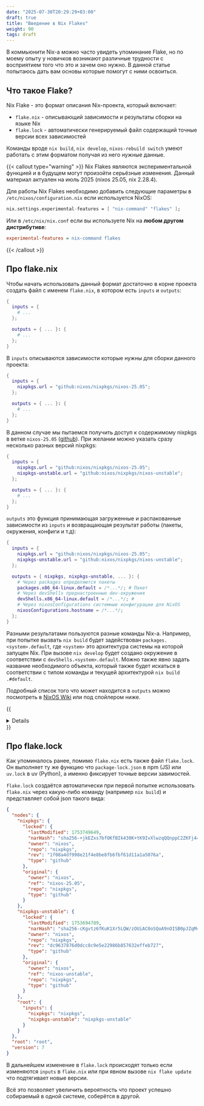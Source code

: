 ```yaml
---
date: "2025-07-30T20:29:29+03:00"
draft: true
title: "Введение в Nix Flakes"
weight: 90
tags: draft
---
```


В коммьюнити Nix-а можно часто увидеть упоминание Flake, но по моему опыту у новичков возникают различные трудности с восприятием того что это и зачем оно нужно. В данной статье попытаюсь дать вам основы которые помогут с ними освоиться.

## Что такое Flake?

Nix Flake - это формат описания Nix-проекта, который включает:

- `flake.nix` - описывающий зависимости и результаты сборки на языке Nix
- `flake.lock` - автоматически генерируемый файл содержащий точные версии всех зависимостей

Команды вроде `nix build`, `nix develop`, `nixos-rebuild switch` умеют работать с этим форматом получая из него нужные данные.

{{< callout type="warning" >}}
  Nix Flakes являются экспериментальной функцией и в будущем могут произойти серьёзные изменения. Данный материал актуален на июль 2025 (nixos 25.05, nix 2.28.4).

  Для работы Nix Flakes необходимо добавить следующие параметры в `/etc/nixos/configuration.nix` если используется NixOS:
  ```nix {filename="/etc/nixos/configuration.nix"}
  nix.settings.experimental-features = [ "nix-command" "flakes" ];
  ```

  Или в `/etc/nix/nix.conf` если вы используете Nix на **любом другом дистрибутиве**:
  ```ini {filename="/etc/nix/nix.conf"}
  experimental-features = nix-command flakes
  ```
{{< /callout >}}

## Про flake.nix

Чтобы начать использовать данный формат достаточно в корне проекта создать файл с именем `flake.nix`, в котором есть `inputs` и `outputs`:

```nix {filename="flake.nix"}
{
  inputs = {
    # ...
  };

  outputs = { ... }: {
    # ...
  };
}
```

В `inputs` описываются зависимости которые нужны для сборки данного проекта:
```nix {filename="flake.nix",hl_lines=[3]}
{
  inputs = {
    nixpkgs.url = "github:nixos/nixpkgs/nixos-25.05";
  };

  outputs = { ... }: {
    # ...
  };
}
```

В данном случае мы пытаемся получить доступ к содержимому nixpkgs в ветке `nixos-25.05` ([github](https://github.com/NixOS/nixpkgs/tree/nixos-25.05)). При желании можно указать сразу несколько разных версий nixpkgs:

```nix {filename="flake.nix",hl_lines=[4]}
{
  inputs = {
    nixpkgs.url = "github:nixos/nixpkgs/nixos-25.05";
    nixpkgs-unstable.url = "github:nixos/nixpkgs/nixos-unstable";
  };

  outputs = { ... }: {
    # ...
  };
}
```

`outputs` это функция принимающая загруженные и распакованные зависимости из `inputs` и возвращающая результат работы (пакеты, окружения, конфиги и т.д):

```nix {filename="flake.nix"}
{
  inputs = {
    nixpkgs.url = "github:nixos/nixpkgs/nixos-25.05";
    nixpkgs-unstable.url = "github:nixos/nixpkgs/nixos-unstable";
  };

  outputs = { nixpkgs, nixpkgs-unstable, ... }: {
    # Через packages определяются пакеты
    packages.x86_64-linux.default = /*...*/; # Пакет
    # Через devShells преднастроенные dev-окружения
    devShells.x86_64-linux.default = /*...*/; # 
    # Через nixosConfigurations системные конфигурации для NixOS
    nixosConfigurations.hostname = /*...*/;
  };
}
```

Разными результатами пользуются разные команды Nix-а. Например, при попытке вызвать `nix build` будет задействован `packages.<system>.default`, где `<system>` это архитектура системы на которой запущен Nix. При вызове `nix develop` будет создано окружение в соответствии с `devShells.<system>.default`. Можно также явно задать название необходимого объекта, который также будет искаться в соответствии с типом команды и текущей архитектурой `nix build .#default`.

Подробный список того что может находится в `outputs` можно посмотреть в [NixOS Wiki](https://nixos.wiki/wiki/Flakes#Output_schema) или под спойлером ниже.

{{<details title="Output Schema" closed="true">}}

- `<system>` используемая архитектура, например `x86_64-linux`, `aarch64-linux`, `i686-linux`, `x86_64-darwin`
- `<name>` название атрибута, например `hello`.
- `<flake>` путь к проекту где располагается `flake.nix`.
- `<store-path>` это путь в `/nix/store/...`

```nix {filename="flake.nix"}
{
  outputs = { self, ... } @ inputs: {
    # Используется в `nix flake check`
    checks."<system>"."<name>" = derivation;
    # Используется в `nix build .#<name>`
    packages."<system>"."<name>" = derivation;
    # Используется в `nix build .`
    packages."<system>".default = derivation;
    # Используется в `nix run .#<name>`
    apps."<system>"."<name>" = {
      type = "app";
      program = "<store-path>";
    };
    # Используется в `nix run . -- <args?>`
    apps."<system>".default = { type = "app"; program = "..."; };
    # Форматтеры (alejandra, nixfmt или nixpkgs-fmt)
    formatter."<system>" = derivation;
    # Используется в nixpkgs, также доступен через `nix build .#<name>`
    legacyPackages."<system>"."<name>" = derivation;
    # Оверлеи доступные для других флейков
    overlays."<name>" = final: prev: { };
    # Оверлей по умолчанию
    overlays.default = final: prev: { };
    # NixOS модули используемые другими флейками
    nixosModules."<name>" = { config, ... }: { options = {}; config = {}; };
    # Модуль по умолчанию
    nixosModules.default = { config, ... }: { options = {}; config = {}; };
    # Используется в `nixos-rebuild switch --flake .#<hostname>`
    # nixosConfigurations."<hostname>".config.system.build.toplevel должен быть деривацией
    nixosConfigurations."<hostname>" = {};
    # Используется в `nix develop .#<name>`
    devShells."<system>"."<name>" = derivation;
    # Используется в `nix develop`
    devShells."<system>".default = derivation;
    # Задачи сборки для Hydra
    hydraJobs."<attr>"."<system>" = derivation;
    # Используется в `nix flake init -t <flake>#<name>`
    templates."<name>" = {
      path = "<store-path>";
      description = "Описание шаблона";
    };
    # Используется в `nix flake init -t <flake>`
    templates.default = { path = "<store-path>"; description = ""; };
  }
}

```

Есть также дополнительные варианты используемые некоторыми другими инструментами, как пример [home-manager](https://github.com/nix-community/home-manager) может использовать конфигурацию определяемую через `homeConfigurations.<name>`

{{</details>}}

## Про flake.lock

Как упоминалось ранее, помимо `flake.nix` есть также файл `flake.lock`. Он выполняет ту же функцию что `package-lock.json` в npm (JS) или `uv.lock` в uv (Python), а именно фиксирует точные версии завимостей.

`flake.lock` создаётся автоматически при первой попытке использовать `flake.nix` через какую-либо команду (например `nix build`) и представляет собой json такого вида:

```json {filename="flake.lock"}
{
  "nodes": {
    "nixpkgs": {
      "locked": {
        "lastModified": 1753749649,
        "narHash": "sha256-+jkEZxs7bfOKfBIk430K+tK9IvXlwzqQQnppC2ZKFj4=",
        "owner": "nixos",
        "repo": "nixpkgs",
        "rev": "1f08a4df998e21f4e8be8fb6fbf61d11a1a5076a",
        "type": "github"
      },
      "original": {
        "owner": "nixos",
        "ref": "nixos-25.05",
        "repo": "nixpkgs",
        "type": "github"
      }
    },
    "nixpkgs-unstable": {
      "locked": {
        "lastModified": 1753694789,
        "narHash": "sha256-cKgvtz6fKuK1Xr5LQW/zOUiAC0oSQoA9nOISB0pJZqM=",
        "owner": "nixos",
        "repo": "nixpkgs",
        "rev": "dc9637876d0dcc8c9e5e22986b857632effeb727",
        "type": "github"
      },
      "original": {
        "owner": "nixos",
        "ref": "nixos-unstable",
        "repo": "nixpkgs",
        "type": "github"
      }
    },
    "root": {
      "inputs": {
        "nixpkgs": "nixpkgs",
        "nixpkgs-unstable": "nixpkgs-unstable"
      }
    }
  },
  "root": "root",
  "version": 7
}
```

В дальнейшем изменение в `flake.lock` происходят только если изменяются `inputs` в `flake.nix` или при явном вызове `nix flake update` что подтягивает новые версии.

Всё это позволяет увеличить вероятность что проект успешно собираемый в одной системе, соберётся в другой.


